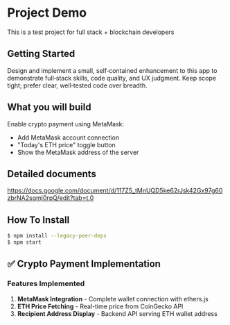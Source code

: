 # Project Demo

This is a test project for full stack + blockchain developers

## Getting Started

Design and implement a small, self‑contained enhancement to this app to demonstrate full‑stack skills, code quality, and UX judgment. Keep scope tight; prefer clear, well‑tested code over breadth.


## What you will build

Enable crypto payment using MetaMask:

- Add MetaMask account connection
- "Today's ETH price" toggle button
- Show the MetaMask address of the server

## Detailed documents

https://docs.google.com/document/d/117Z5_tMnUQD5ke62rJsk42Gx97g60zbrNA2sqmj0rpQ/edit?tab=t.0

## How To Install
```sh
$ npm install --legacy-peer-deps
$ npm start
```

## ✅ Crypto Payment Implementation

### Features Implemented

1. **MetaMask Integration** - Complete wallet connection with ethers.js
2. **ETH Price Fetching** - Real-time price from CoinGecko API  
3. **Recipient Address Display** - Backend API serving ETH wallet address
